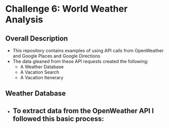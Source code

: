 # Challenge 6: World Weather Analysis

## Overall Description

- This repository contains examples of using API calls from OpenWeather and Google Places and Google Directions
- The data gleaned from these API requests created the following:
    - A Weather Database
    - A Vacation Search
    - A Vacation Itenerary

## Weather Database

- To extract data from the OpenWeather API I followed this basic process:
    - 
